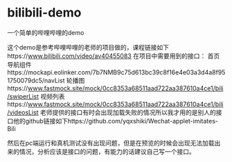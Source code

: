# bilibili-demo
一个简单的哔哩哔哩的demo

这个demo是参考哔哩哔哩的老师的项目做的，课程链接如下https://www.bilibili.com/video/av40455083
在项目中需要用到的接口：
首页导航组件https://mockapi.eolinker.com/7b7NMB9c75d613bc39c8f16e4e03a3d4a8f951750079dc5/navList
轮播图https://www.fastmock.site/mock/0cc8353a68511aad722aa387610a4ce1/bili/swiperList
视频列表https://www.fastmock.site/mock/0cc8353a68511aad722aa387610a4ce1/bili/videosList
老师提供的接口有时会出现加载失败的情况所以我才用的是别人的接口他的github链接如下https://github.com/yqxshiki/Wechat-applet-imitates-Bili

然后在pc端运行和真机测试没有出现问题，但是在预览的时候会出现无法加载出来的情况，分析应该是接口的问题，有能力的话建议自己写一个接口。

